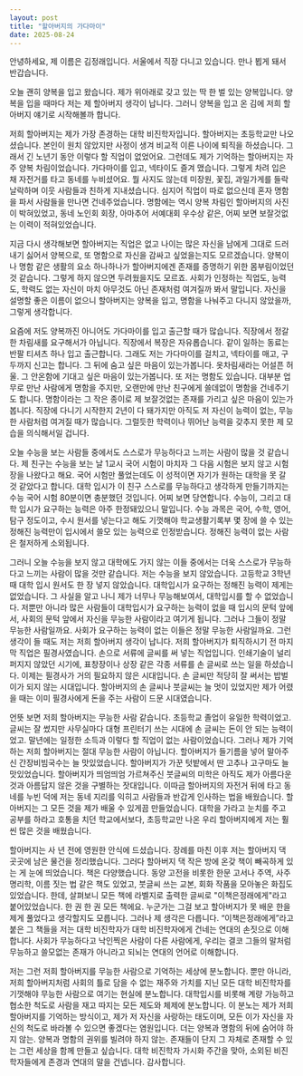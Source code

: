 ```yaml
---
layout: post
title: "할아버지의 가다마이"
date: 2025-08-24
---
```

안녕하세요, 제 이름은 김정래입니다. 서울에서 직장 다니고 있습니다. 만나 뵙게 돼서 반갑습니다. 

오늘 괜히 양복을 입고 왔습니다. 제가 위아래로 갖고 있는 딱 한 벌 있는 양복입니다. 양복을 입을 때마다 저는 제 할아버지 생각이 납니다. 그러니 양복을 입고 온 김에 저희 할아버지 얘기로 시작해볼까 합니다.

저희 할아버지는 제가 가장 존경하는 대학 비진학자입니다. 할아버지는 초등학교만 나오셨습니다. 본인이 원치 않았지만 사정이 생겨 비교적 이른 나이에 퇴직을 하셨습니다. 그래서 긴 노년기 동안 이렇다 할 직업이 없었어요. 그런데도 제가 기억하는 할아버지는 자주 양복 차림이었습니다. 가다마이를 입고, 넥타이도 즐겨 맸습니다. 그렇게 차려 입은 채 자전거를 타고 동네를 누비셨어요. 뭘 사지도 않는데 미장원, 꽃집, 과일가게를 들락날락하며 이웃 사람들과 친하게 지내셨습니다. 심지어 직업이 따로 없으신데 혼자 명함을 파서 사람들을 만나면 건네주었습니다. 명함에는 역시 양복 차림인 할아버지의 사진이 박혀있었고, 동네 노인회 회장, 아마추어 서예대회 우수상 같은, 어찌 보면 보잘것없는 이력이 적혀있었습니다. 

지금 다시 생각해보면 할아버지는 직업은 없고 나이는 많은 자신을 남에게 그대로 드러내기 싫어서 양복으로, 또 명함으로 자신을 감싸고 싶었을는지도 모르겠습니다. 양복이나 명함 같은 생활의 요소 하나하나가 할아버지에겐 존재를 증명하기 위한 몸부림이었던 것 같습니다. 그렇게 하지 않으면 두려웠을지도 모르죠. 사회가 인정하는 직업도, 능력도, 학력도 없는 자신이 마치 아무것도 아닌 존재처럼 여겨질까 봐서 말입니다. 자신을 설명할 좋은 이름이 없으니 할아버지는 양복을 입고, 명함을 나눠주고 다니지 않았을까, 그렇게 생각합니다. 

요즘에 저도 양복까진 아니어도 가다마이를 입고 출근할 때가 많습니다. 직장에서 정갈한 차림새를 요구해서가 아닙니다. 직장에서 복장은 자유롭습니다. 같이 일하는 동료는 반팔 티셔츠 하나 입고 출근합니다. 그래도 저는 가다마이를 걸치고, 넥타이를 매고, 구두까지 신고는 합니다. 그 뒤에 숨고 싶은 마음이 있는가봅니다. 옷차림새라는 어설픈 허울. 그 안온함에 기대고 싶은 마음이 있는가봅니다. 또 저는 명함도 있습니다. 대부분 업무로 만난 사람에게 명함을 주지만, 오랜만에 만난 친구에게 쓸데없이 명함을 건네주기도 합니다. 명함이라는 그 작은 종이로 제 보잘것없는 존재를 가리고 싶은 마음이 있는가봅니다. 직장에 다니기 시작한지 2년이 다 돼가지만 아직도 저 자신이 능력이 없는, 무능한 사람처럼 여겨질 때가 많습니다. 그럴듯한 학력이나 뛰어난 능력을 갖추지 못한 제 모습을 의식해서일 겁니다. 

오늘 수능을 보는 사람들 중에서도 스스로가 무능하다고 느끼는 사람이 많을 것 같습니다. 제 친구는 수능을 보는 날 1교시 국어 시험이 마치자 그 다음 시험은 보지 않고 시험장을 나왔다고 해요. 국어 시험만 풀었는데도 이 성적이면 자기가 원하는 대학을 못 갈 것 같았다고 합니다. 대학 입시가 이 친구 스스로를 무능하다고 생각하게 만들기까지는 수능 국어 시험 80분이면 충분했던 것입니다. 어찌 보면 당연합니다. 수능이, 그리고 대학 입시가 요구하는 능력은 아주 한정돼있으니 말입니다. 수능 과목은 국어, 수학, 영어, 탐구 정도이고, 수시 원서를 넣는다고 해도 기껏해야 학교생활기록부 몇 장에 쓸 수 있는 정해진 능력만이 입시에서 쓸모 있는 능력으로 인정받습니다. 정해진 능력이 없는 사람은 철저하게 소외됩니다. 

그러니 오늘 수능을 보지 않고 대학에도 가지 않는 이들 중에서는 더욱 스스로가 무능하다고 느끼는 사람이 많을 것만 같습니다. 저는 수능을 보지 않았습니다. 고등학교 3학년 때 대학 입시 원서도 한 장 넣지 않았습니다. 대학입시가 요구하는 정해진 능력이 제게는 없었습니다. 그 사실을 알고 나니 제가 너무나 무능해보여서, 대학입시를 할 수 없었습니다. 저뿐만 아니라 많은 사람들이 대학입시가 요구하는 능력이 없을 때 입시의 문턱 앞에서, 사회의 문턱 앞에서 자신을 무능한 사람이라고 여기게 됩니다. 
그러나 그들이 정말 무능한 사람일까요. 사회가 요구하는 능력이 없는 이들은 정말 무능한 사람일까요. 그런 생각이 들 때도 저는 저희 할아버지 생각이 납니다. 저희 할아버지가 퇴직하시기 전 마지막 직업은 필경사였습니다. 손으로 서류에 글씨를 써 넣는 직업입니다. 인쇄기술이 널리 퍼지지 않았던 시기에, 표창장이나 상장 같은 각종 서류를 손 글씨로 쓰는 일을 하셨습니다. 이제는 필경사가 거의 필요하지 않은 시대입니다. 손 글씨만 적당히 잘 써서는 밥벌이가 되지 않는 시대입니다. 할아버지의 손 글씨나 붓글씨는 늘 멋이 있었지만 제가 어렸을 때는 이미 필경사에게 돈을 주는 사람이 드문 시대였습니다. 

언뜻 보면 저희 할아버지는 무능한 사람 같습니다. 초등학교 졸업이 유일한 학력이었고. 글씨는 잘 썼지만 사무실마다 대형 프린터기 쓰는 시대에 손 글씨는 돈이 안 되는 능력이었고. 말년에는 일정한 소득과 이렇다 할 직업이 없는 사람이었습니다. 그러나 제가 기억하는 저희 할아버지는 절대 무능한 사람이 아닙니다. 할아버지가 들기름을 넣어 말아주신 간장비빔국수는 늘 맛있었습니다. 할아버지가 가꾼 텃밭에서 딴 고추나 고구마도 늘 맛있었습니다. 할아버지가 띄엄띄엄 가르쳐주신 붓글씨의 미학은 아직도 제가 아름다운 것과 아름답지 않은 것을 구별하는 잣대입니다. 이따금 할아버지의 자전거 뒤에 타고 동네를 누빈 덕에 저는 동네 지리를 익히고 사람들과 반갑게 인사하는 법을 배웠습니다. 할아버지는 그 모든 것을 제가 배울 수 있게끔 만들었습니다. 대학을 가라고 눈치를 주고 공부를 하라고 호통을 치던 학교에서보다, 초등학교만 나온 우리 할아버지에게 저는 훨씬 많은 것을 배웠습니다. 

할아버지는 사 년 전에 영원한 안식에 드셨습니다. 장례를 마친 이후 저는 할아버지 댁 곳곳에 남은 물건을 정리했습니다. 그러다 할아버지 댁 작은 방에 온갖 책이 빼곡하게 있는 게 눈에 띄었습니다. 책은 다양했습니다. 동양 고전을 비롯한 한문 고서나 주역, 사주명리학, 이름 짓는 법 같은 책도 있었고, 붓글씨 쓰는 교본, 회화 작품을 모아놓은 화집도 있었습니다. 한데, 살펴보니 모든 책에 라벨지로 출력한 글씨로 "이책은정래에게"라고 붙어있었습니다. 한 권 한 권 모든 책에요. 누군가는 그걸 보고 할아버지가 못 배운 한을 제게 풀었다고 생각할지도 모릅니다. 그러나 제 생각은 다릅니다. “이책은정래에게”라고 붙은 그 책들을 저는 대학 비진학자가 대학 비진학자에게 건네는 연대의 손짓으로 이해합니다. 사회가 무능하다고 낙인찍은 사람이 다른 사람에게, 우리는 결코 그들의 말처럼 무능하고 쓸모없는 존재가 아니라고 되뇌는 연대의 언어로 이해합니다. 

저는 그런 저희 할아버지를 무능한 사람으로 기억하는 세상에 분노합니다. 뿐만 아니라, 저희 할아버지처럼 사회의 틀로 담을 수 없는 재주와 가치를 지닌 모든 대학 비진학자를 기껏해야 무능한 사람으로 여기는 현실에 분노합니다. 대학입시를 비롯해 계량 가능하고 협소한 척도로 사람을 재고 따지는 모든 제도와 체제에 분노합니다. 이 분노는 제가 저희 할아버지를 기억하는 방식이고, 제가 저 자신을 사랑하는 태도이며, 모든 이가 자신을 자신의 척도로 바라볼 수 있으면 좋겠다는 염원입니다. 더는 양복과 명함의 뒤에 숨어야 하지 않는. 양복과 명함의 권위를 빌려야 하지 않는. 존재들이 단지 그 자체로 존재할 수 있는 그런 세상을 함께 만들고 싶습니다. 대학 비진학자 가시화 주간을 맞아, 소외된 비진학자들에게 존경과 연대의 말을 건넵니다. 감사합니다.
